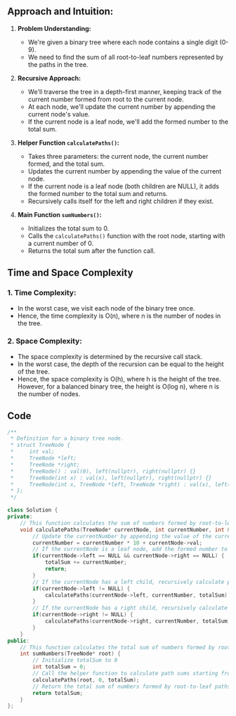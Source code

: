 ## **Approach and Intuition:**

1. **Problem Understanding:**
   - We're given a binary tree where each node contains a single digit (0-9).
   - We need to find the sum of all root-to-leaf numbers represented by the paths in the tree.

2. **Recursive Approach:**
   - We'll traverse the tree in a depth-first manner, keeping track of the current number formed from root to the current node.
   - At each node, we'll update the current number by appending the current node's value.
   - If the current node is a leaf node, we'll add the formed number to the total sum.

3. **Helper Function `calculatePaths()`:**
   - Takes three parameters: the current node, the current number formed, and the total sum.
   - Updates the current number by appending the value of the current node.
   - If the current node is a leaf node (both children are NULL), it adds the formed number to the total sum and returns.
   - Recursively calls itself for the left and right children if they exist.

4. **Main Function `sumNumbers()`:**
   - Initializes the total sum to 0.
   - Calls the `calculatePaths()` function with the root node, starting with a current number of 0.
   - Returns the total sum after the function call.


## Time and Space Complexity
### 1. **Time Complexity:**
   - In the worst case, we visit each node of the binary tree once.
   - Hence, the time complexity is O(n), where n is the number of nodes in the tree.

### 2. **Space Complexity:**
   - The space complexity is determined by the recursive call stack.
   - In the worst case, the depth of the recursion can be equal to the height of the tree.
   - Hence, the space complexity is O(h), where h is the height of the tree. However, for a balanced binary tree, the height is O(log n), where n is the number of nodes.
  


## Code
```cpp
/**
 * Definition for a binary tree node.
 * struct TreeNode {
 *     int val;
 *     TreeNode *left;
 *     TreeNode *right;
 *     TreeNode() : val(0), left(nullptr), right(nullptr) {}
 *     TreeNode(int x) : val(x), left(nullptr), right(nullptr) {}
 *     TreeNode(int x, TreeNode *left, TreeNode *right) : val(x), left(left), right(right) {}
 * };
 */

class Solution {
private:
    // This function calculates the sum of numbers formed by root-to-leaf paths
    void calculatePaths(TreeNode* currentNode, int currentNumber, int &totalSum) {
        // Update the currentNumber by appending the value of the currentNode
        currentNumber = currentNumber * 10 + currentNode->val;
        // If the currentNode is a leaf node, add the formed number to the totalSum
        if(currentNode->left == NULL && currentNode->right == NULL) {
            totalSum += currentNumber;
            return;
        }
        // If the currentNode has a left child, recursively calculate path sums for the left subtree
        if(currentNode->left != NULL) {
            calculatePaths(currentNode->left, currentNumber, totalSum);
        }
        // If the currentNode has a right child, recursively calculate path sums for the right subtree
        if(currentNode->right != NULL) {
            calculatePaths(currentNode->right, currentNumber, totalSum);
        }
    }
public:
    // This function calculates the total sum of numbers formed by root-to-leaf paths in the binary tree
    int sumNumbers(TreeNode* root) {
        // Initialize totalSum to 0
        int totalSum = 0;
        // Call the helper function to calculate path sums starting from the root
        calculatePaths(root, 0, totalSum);
        // Return the total sum of numbers formed by root-to-leaf paths
        return totalSum;
    }
};

```
